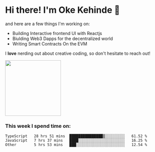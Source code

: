 # Hi there! I'm Oke Kehinde :cowboy_hat_face:

and here are a few things I'm working on:

- Building Interactive frontend UI with Reactjs
- Biulding Web3 Dapps for the decentralized world
- Writing Smart Contracts On the EVM

I **love** nerding out about creative coding, so don't hesitate to reach out!


<img height="180em" src="https://github-readme-stats.vercel.app/api?username=okeken&show_icons=true&hide_border=true&&count_private=true&include_all_commits=true" />

### This week I spend time on:

<!--START_SECTION:waka-->

```text
TypeScript   28 hrs 51 mins  ███████████████▒░░░░░░░░░   61.52 %
JavaScript   7 hrs 37 mins   ████░░░░░░░░░░░░░░░░░░░░░   16.25 %
Other        5 hrs 53 mins   ███░░░░░░░░░░░░░░░░░░░░░░   12.54 %
```

<!--END_SECTION:waka-->
